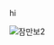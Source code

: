 hi

![잠만보2](https://user-images.githubusercontent.com/50222603/169758169-f5c1a026-a491-4820-a0d1-3f796f8b69f5.jpg)

